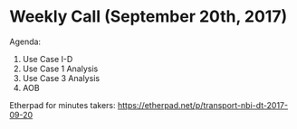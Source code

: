 # Weekly Call (September 20th, 2017)

Agenda:

1) Use Case I-D
2) Use Case 1 Analysis
3) Use Case 3 Analysis
4) AOB

Etherpad for minutes takers: https://etherpad.net/p/transport-nbi-dt-2017-09-20
